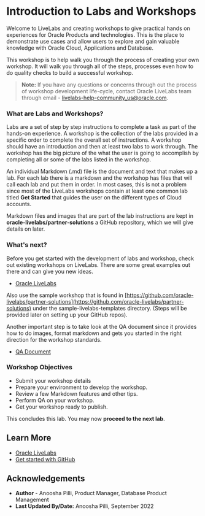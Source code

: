 # Introduction to Labs and Workshops

Welcome to LiveLabs and creating workshops to give practical hands on experiences for Oracle Products and technologies. This is the place to demonstrate use cases and allow users to explore and gain valuable knowledge with Oracle Cloud, Applications and Database. 

This workshop is to help walk you through the process of creating your own workshop. It will walk you through all of the steps, processes even how to do quality checks to build a successful workshop.

> **Note:** If you have any questions or concerns through out the process of workshop development life-cycle, contact Oracle LiveLabs team through email - [livelabs-help-community_us@oracle.com](livelabs-help-community_us@oracle.com).

### **What are Labs and Workshops?**

Labs are a set of step by step instructions to complete a task as part of the hands-on experience. A workshop is the collection of the labs provided in a specific order to complete the overall set of instructions. A workshop should have an introduction and then at least two labs to work through. The workshop has the big picture of the what the user is going to accomplish by completing all or some of the labs listed in the workshop.

An individual Markdown (.md) file is the document and text that makes up a lab. For each lab there is a markdown and the workshop has files that will call each lab and put them in order. In most cases, this is not a problem since most of the LiveLabs workshops contain at least one common lab titled **Get Started** that guides the user on the different types of Cloud accounts.

Markdown files and images that are part of the lab instructions are kept in **oracle-livelabs/partner-solutions** a GitHub repository, which we will give details on later.

### **What's next?**

Before you get started with the development of labs and workshop, check out existing workshops on LiveLabs. There are some great examples out there and can give you new ideas.

* [Oracle LiveLabs](https://developer.oracle.com/livelabs/)

Also use the sample workshop that is found in [https://github.com/oracle-livelabs/partner-solutions](https://github.com/oracle-livelabs/partner-solutions) under the  sample-livelabs-templates directory. (Steps will be provided later on setting up your GitHub repos).

Another important step is to take look at the QA document since it provides how to do images, format markdown and gets you started in the right direction for the workshop standards.

* [QA Document](https://objectstorage.us-ashburn-1.oraclecloud.com/p/MKKRgodQ0WIIgL_R3QCgCRWCg30g22bXgxCdMk3YeKClB1238ZJXdau_Jsri0nzP/n/c4u04/b/qa-form/o/QA.docx)

### Workshop Objectives

* Submit your workshop details
* Prepare your environment to develop the workshop.
* Review a few Markdown features and other tips.
* Perform QA on your workshop.
* Get your workshop ready to publish.

This concludes this lab. You may now **proceed to the next lab**.

## Learn More

* [Oracle LiveLabs](https://apexapps.oracle.com/pls/apex/f?p=133:1)
* [Get started with GitHub](https://docs.github.com/en/get-started)

## Acknowledgements

* **Author** - Anoosha Pilli, Product Manager, Database Product Management
* **Last Updated By/Date:** Anoosha Pilli, September 2022
